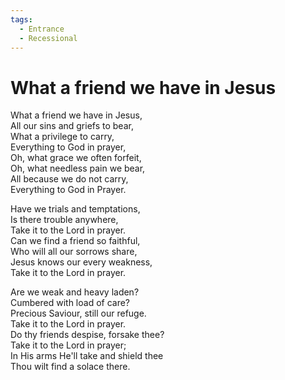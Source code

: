 ```yaml
---  
tags:  
  - Entrance  
  - Recessional  
---  
```

# What a friend we have in Jesus  
  
What a friend we have in Jesus,  
All our sins and griefs to bear,  
What a privilege to carry,  
Everything to God in prayer,  
Oh, what grace we often forfeit,  
Oh, what needless pain we bear,  
All because we do not carry,  
Everything to God in Prayer.  
  
Have we trials and temptations,  
Is there trouble anywhere,  
Take it to the Lord in prayer.  
Can we find a friend so faithful,  
Who will all our sorrows share,  
Jesus knows our every weakness,  
Take it to the Lord in prayer.  
  
Are we weak and heavy laden?  
Cumbered with load of care?  
Precious Saviour, still our refuge.  
Take it to the Lord in prayer.  
Do thy friends despise, forsake thee?  
Take it to the Lord in prayer;  
In His arms He'll take and shield thee  
Thou wilt find a solace there.  